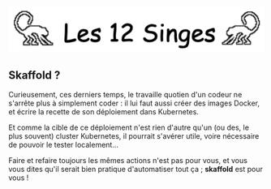 ![Les 12 Singes Logo](assets/les12singes.png)

## Skaffold ?

Curieusement, ces derniers temps, le travaille quotien d'un codeur ne s'arrête plus à simplement coder : il lui faut aussi créer des images Docker, et écrire la recette de son déploiement dans Kubernetes.

Et comme la cible de ce déploiement n'est rien d'autre qu'un (ou des, le plus souvent) cluster Kubernetes, il pourrait s'avérer utile, voire nécessaire de pouvoir le tester localement...

Faire et refaire toujours les mêmes actions n'est pas pour vous, et vous vous dites qu'il serait bien pratique d'automatiser tout ça ; **skaffold** est pour vous !